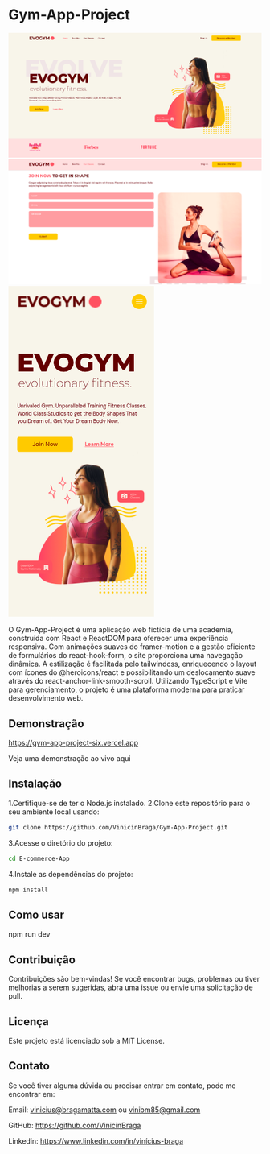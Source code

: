 # Gym-App-Project
![Gym-App-Project1](./src/assets/screenshot1.png)
![Gym-App-Project2](./src/assets/screenshot2.png)
![Gym-App-Project2](./src/assets/screenshot3.png)

O Gym-App-Project é uma aplicação web fictícia de uma academia, construída com React e ReactDOM para oferecer uma experiência responsiva. Com animações suaves do framer-motion e a gestão eficiente de formulários do react-hook-form, o site proporciona uma navegação dinâmica. A estilização é facilitada pelo tailwindcss, enriquecendo o layout com ícones do @heroicons/react e possibilitando um deslocamento suave através do react-anchor-link-smooth-scroll. Utilizando TypeScript e Vite para gerenciamento, o projeto é uma plataforma moderna para praticar desenvolvimento web.

## Demonstração
https://gym-app-project-six.vercel.app

Veja uma demonstração ao vivo aqui

## Instalação
1.Certifique-se de ter o Node.js instalado.
2.Clone este repositório para o seu ambiente local usando:
```bash
git clone https://github.com/VinicinBraga/Gym-App-Project.git
```

3.Acesse o diretório do projeto:
```bash
cd E-commerce-App
```
4.Instale as dependências do projeto:
```bash
npm install
```

## Como usar
npm run dev

## Contribuição
Contribuições são bem-vindas! Se você encontrar bugs, problemas ou tiver melhorias a serem sugeridas, abra uma issue ou envie uma solicitação de pull.

## Licença
Este projeto está licenciado sob a MIT License.

## Contato
Se você tiver alguma dúvida ou precisar entrar em contato, pode me encontrar em:

Email: vinicius@bragamatta.com ou vinibm85@gmail.com

GitHub: https://github.com/VinicinBraga

Linkedin: https://www.linkedin.com/in/vinícius-braga